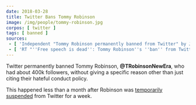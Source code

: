 ```yaml
---
date: 2018-03-28
title: Twitter Bans Tommy Robinson
image: /img/people/tommy-robinson.jpg
corpos: [ twitter ]
tags: [ banned ]
sources:
 - [ 'Independent "Tommy Robinson permanently banned from Twitter" by Jon Sharman (28 Mar 2018)', 'archive.vn/7pOOP' ]
 - [ 'RT "''Free speech is dead'': Tommy Robinson''s ''ban'' from Twitter sparks outrage and joy" (28 Mar 2018)', 'archive.vn/jVKW9' ]
---
```


Twitter permanently banned Tommy Robinson, **@TRobinsonNewEra**, who had about
400k followers, without giving a specific reason other than just citing their
hateful conduct policy.

This happened less than a month after Robinson was [temporarily
suspended](/e/twitter-suspends-tommy-robinson/) from Twitter for a week.
